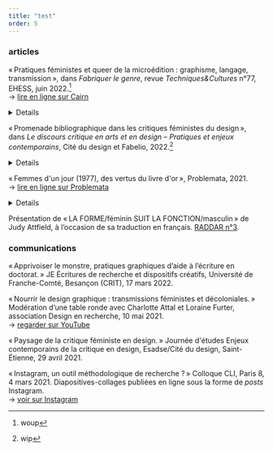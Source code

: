 ```yaml
---
title: "test"
order: 5
---
```

### articles
« Pratiques féministes et queer de la microédition : graphisme, langage, transmission », dans *Fabriquer le genre*, revue *Techniques&Cultures* n°77, EHESS, juin 2022.[^1]  
→ [lire en ligne sur Cairn](https://www.cairn.info/revue-techniques-et-culture-2022-1-page-158.htm)  

  <details "résumé">  
  
 Ce portfolio présente des fanzines et microéditions féministes et queer : fanzines de la collective [Bye Bye Binary](https://genderfluid.space), ateliers du  [·ClubMæd ·](https://langage-inclusif-clubmed.fr/), éditions de la maison [Les Grillages](https://www.editionslesgrillages.com/), zine-revue [Mamma Rassise](https://www.instagram.com/mammarassise).
 
Ces imprimés donnent un aperçu de ce qui serait un « laboratoire graphique du genre » : pratique collective et en réseau, expérimentations typographiques et poétiques sur une langue non-binaire… Des ateliers permettent de diversifier et « décomplexer » l'utilisation de l'écriture inclusive, avec des jeux de mots, de découpage, de lecture.
 Les formes  se veulent irrécupérables, utopiques, hors des normes de lisibilité. Ces microéditions ont également pour vocation de faire circuler des textes militants augmentés ou traduits, et de rendre visibles des savoirs alternatifs en dehors des circuits d’édition traditionnels. 
 
Ces objets matérialisent les vécus et les savoirs (et vraiment au sens de matériau : le papier <3) et contribuent à renforcer un réseau d’adelphité féministe et queer dans le milieu de l'art et du design.  

</details>

« Promenade bibliographique dans les critiques féministes du design », dans *Le discours critique en arts et en design – Pratiques et enjeux contemporains*, Cité du design et Fabelio, 2022.[^2]
<details "résumé">
Dans cet article, je pars d'une découverte heureuse, au début de ma thèse, des textes de l'historienne du design Cheryl Buckley.
Cette promenade bibliographique est une introduction à 3 types de critique féministe du design :
* critique de la définition du « design », parfois centrée sur le design industriel ou le « bon » design, ce qui exclut de l'histoire bon nombre de praticiennes.
* critique du designer « grand génie » comme figure centrale et incontournable de l'histoire du design
* construction d'un « design féministe » et ce que cela veut dire : présentation de quelques initiatives collectives comme [Futuress](https://futuress.org) ou [Design Justice](https://designjustice.org)

La bibliographie de cet article est disponible en suivant [ce lien](https://www.zotero.org/groups/4627816/bibliothese_elise_goutagny/collections/HBQMI3LQ).
</details>

« Femmes d'un jour (1977), des vertus du livre d'or », Problemata, 2021.  
→ [lire en ligne sur Problemata](http://problemata.huma-num.fr/fr/articles/229)

<details "résumé">
L’exposition « Femmes d’un jour » inaugure en 1977 la Galerie d’actualités du Centre Georges-Pompidou et part ensuite en itinérance dans une vingtaine de MJC de France. Cet ensemble de 36 panneaux composés d’images de presse et de courts textes, mis en scène sur des mannequins de vitrine, dresse un constat visuel de l’image de la femme dans la presse écrite, montrant notamment l’omniprésence de la « femme-objet ». 

Le Centre Georges-Pompidou a conservé dans ses archives deux extraits de livres d’or, témoins des réactions du public lors de l’itinérance de l’exposition à Saint-Brieuc et Laval. Ces commentaires spontanés et inédits me servent de filtre, de grille de lecture pour comprendre la relation de l’exposition « Femmes d’un jour » avec ses publics, et mesurer l’écart entre l’intention des commissaires et les attentes des visiteurs et visiteuses.
Il apparaît que l’exposition est bien souvent « en-dessous de la réalité vécue des femmes » comme le souligne une commentatrice. Le public peine à s’identifier comme cible et se sent peu concerné par ces femmes des magazines. L’espace du livre d’or devient alors un espace de débat et de suggestion, qui complète l’exposition, et crée le dialogue et la critique qui semblaient manquer aux panneaux muets.
</details>

Présentation de « LA FORME/féminin SUIT LA FONCTION/masculin » de Judy Attfield, à l’occasion de sa traduction en français. [RADDAR n°3](https://mudac.ch/shop/raddar3/).

### communications

« Apprivoiser le monstre, pratiques graphiques d’aide à l’écriture en doctorat. » JE Écritures de recherche et dispositifs créatifs, Université de Franche-Comté, Besançon (CRIT), 17 mars 2022.

« Nourrir le design graphique : transmissions féministes et décoloniales. »  Modération d’une table ronde avec Charlotte Attal et Loraine Furter, association Design en recherche, 10 mai 2021.  
→ [regarder sur YouTube](https://www.youtube.com/watch?v=oZcoXPv7pmc)

« Paysage de la critique féministe en design. » Journée d'études Enjeux contemporains de la critique en design, Esadse/Cité du design, Saint-Étienne,  29 avril 2021.

« Instagram, un outil méthodologique de recherche ? » Colloque CLI, Paris 8, 4 mars 2021.  Diapositives-collages publiées en ligne sous la forme de _posts_ Instagram.  
→ [voir sur Instagram](https://www.instagram.com/p/CL9ote_huPQ/)

[^1]:woup
[^2]:wip 